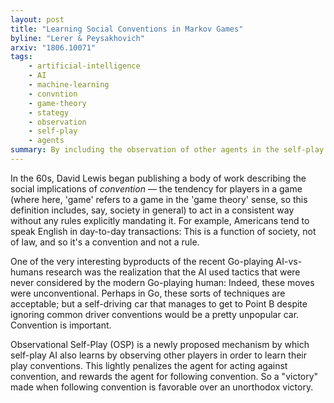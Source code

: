 ```yaml
---
layout: post
title: "Learning Social Conventions in Markov Games"
byline: "Lerer & Peysakhovich"
arxiv: "1806.10071"
tags:
    - artificial-intelligence
    - AI
    - machine-learning
    - convntion
    - game-theory
    - stategy
    - observation
    - self-play
    - agents
summary: By including the observation of other agents in the self-play AI model, new agent strategies follow societal convention.
---
```


In the 60s, David Lewis began publishing a body of work describing the social implications of _convention_ — the tendency for players in a game (where here, 'game' refers to a game in the 'game theory' sense, so this definition includes, say, society in general) to act in a consistent way without any rules explicitly mandating it. For example, Americans tend to speak English in day-to-day transactions: This is a function of society, not of law, and so it's a convention and not a rule.

One of the very interesting byproducts of the recent Go-playing AI-vs-humans research was the realization that the AI used tactics that were never considered by the modern Go-playing human: Indeed, these moves were unconventional. Perhaps in Go, these sorts of techniques are acceptable; but a self-driving car that manages to get to Point B despite ignoring common driver conventions would be a pretty unpopular car. Convention is important.

Observational Self-Play (OSP) is a newly proposed mechanism by which self-play AI also learns by observing other players in order to learn their play conventions. This lightly penalizes the agent for acting against convention, and rewards the agent for following convention. So a "victory" made when following convention is favorable over an unorthodox victory.
